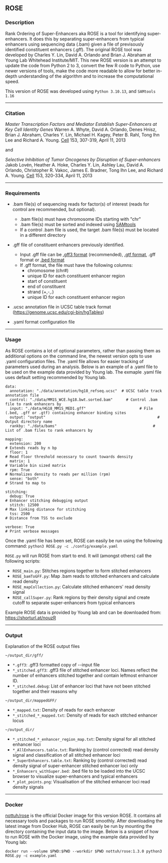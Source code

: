 ## ROSE

### Description

Rank Ordering of Super-Enhancers aka ROSE is a tool for identifying super-enhancers. It does this by separating super-enhancers from typical enhancers using sequencing data (.bam) given a file of previsously identified constituent enhancers (.gff). The original ROSE tool was developed by Charles Y. Lin, David A. Orlando and Brian J. Abraham at Young Lab Whitehead Institute/MIT. This new ROSE version is an attempt to update the code from Python 2 to 3, convert the few R code to Python, use newer versions of tools, make the code more readable to allow for better in-depth understanding of the algorithm and to increase the computational speed.

This version of ROSE was developed using `Python 3.10.13`, and `SAMtools 1.16`

---

### Citation

*Master Transcription Factors and Mediator Establish Super-Enhancers at Key Cell Identity Genes*
Warren A. Whyte, David A. Orlando, Denes Hnisz, Brian J. Abraham, Charles Y. Lin, Michael H. Kagey, Peter B. Rahl, Tong Ihn Lee and Richard A. Young. [Cell](https://www.sciencedirect.com/science/article/pii/S0092867413003929) 153, 307-319, April 11, 2013

and

*Selective Inhibition of Tumor Oncogenes by Disruption of Super-enhancers* 
Jakob Lovén, Heather A. Hoke, Charles Y. Lin, Ashley Lau, David A. Orlando, Christopher R. Vakoc, James E. Bradner, Tong Ihn Lee, and Richard A. Young. [Cell](https://www.sciencedirect.com/science/article/pii/S0092867413003930) 153, 320-334, April 11, 2013

---

### Requirements

- .bam file(s) of sequencing reads for factor(s) of interest (reads for control are recommended, but optional).
	- .bam file(s) must have chromosome IDs starting with "chr"
	- .bam file(s) must be sorted and indexed using [SAMtools](http://www.htslib.org/doc/samtools.html)
	- If a control .bam file is used, the target .bam file(s) must be located in a different directory

- .gff file of constituent enhancers previously identified.
	- Input .gff file can be [.gff3 format](https://asia.ensembl.org/info/website/upload/gff3.html) (recommended), [.gtf format](https://asia.ensembl.org/info/website/upload/gff.html), .gff format or [.bed format](https://asia.ensembl.org/info/website/upload/bed.html)
	- If .gff format, the file must have the following columns:
		* chromosome (chr#)
		* unique ID for each constituent enhancer region
		* start of constituent
		* end of constituent
		* strand (+,-,.)
		* unique ID for each constituent enhancer region
		
- .ucsc annotation file in UCSC table track format (https://genome.ucsc.edu/cgi-bin/hgTables)

- .yaml format configuration file 

---

### Usage

As ROSE contains a lot of optional parameters, rather than passing them as additional options on the command line, the newest version opts to use .yaml configuration files. The .yaml file allows for easier tracking of parameters used during an analysis. Below is an example of a .yaml file to be used on the example data provided by Young lab. The exmaple .yaml file uses default setting recommended by Young lab.

```
data:
  annotation: "./data/annotation/hg18_refseq.ucsc"	# UCSC table track annotation file
  control: "./data/MM1S_WCE.hg18.bwt.sorted.bam"	  # Control .bam file to rank enhancers by
  input: "./data/HG18_MM1S_MED1.gff"				        # File (.bed, .gff or .gtf) containing enhancer binding sites
  output: "output"									                # Output directory name
  rankby: "./data/bams"								              # List of .bam files to rank enhancers by

mapping:
  extension: 200									                  # Extends reads by n bp
  floor: 1											                    # Read floor threshold necessary to count towards density
  matrix: 1											                    # Variable bin sized matrix
  rpm: True											                    # Normalizes density to reads per million (rpm)
  sense: "both"										                  # Strand to map to

stitching:
  debug: True										                    # Enhancer stitching debugging output
  stitch: 12500										                  # Max linking distance for stitching
  tss: 2500											                    # Distance from TSS to exclude

verbose: True										                    # Print verbose messages
```

Once the .yaml file has been set, ROSE can easily be run using the following command: `python3 ROSE.py -c ./config/example.yaml`

`ROSE.py` will run ROSE from start to end. It will (amongst others) call the following scripts:

- `ROSE_main.py`: Stitches regions together to form stitched enhancers
- `ROSE_bamToGFF.py`: Map .bam reads to stitched enhancers and calculate read density
- `ROSE_mapCollection.py`: Calculate stitched enhancers' read density signal
- `ROSE_callSuper.py`: Rank regions by their density signal and create cutoff to separate super-enhancers from typical enhancers

Example ROSE data is provided by Young lab and can be downloaded from: <https://shorturl.at/nouzR>

---

### Output

Explanation of the ROSE output files

`~/output_dir/gff/`

- `*.gff3`: .gff3 formatted copy of --input file
- `*_stitched.gff3`: .gff3 file of stitched enhancer loci. Names reflect the number of enhancers stitched together and contain leftmost enhancer ID.
- `*_stitched.debug`: List of enhancer loci that have not been stitched together and their reasons why

`~/output_dir/mappedGFF/`

- `*_mapped.txt`: Density of reads for each enhancer
- `*_stitched_*_mapped.txt`: Density of reads for each stitched enhancer locus

`~/output_dir/`

- `*_stitched_*_enhancer_region_map.txt`: Density signal for all stitched enhancer loci
- `*_AllEnhancers.table.txt`: Ranking by (control corrected) read density signal and classification of all stitched enhancer loci
- `*_SuperEnhancers.table.txt`: Ranking by (control corrected) read density signal of super-enhancer stitched enhancer loci only
- `*_Enhancers_withSuper.bed`: .bed file to be loaded into the UCSC browser to visualize super-enhancers and typical enhancers
- `*_plot_points.png`: Visualisation of the stitched enhancer loci read density signals

---

### Docker

[nottuh/rose](https://hub.docker.com/r/nottuh/rose) is the official Docker image for this version ROSE. It contains all necessary tools and packages to run ROSE smoothly. After downloading the latest image from Docker Hub, ROSE can easily be run by mounting the directory containing the input data to the image. Below is a snippet of how to run ROSE with the Docker image, using the example data provided by Young lab:

`docker run --volume $PWD:$PWD --workdir $PWD nottuh/rose:1.3.0 python3 ROSE.py -c example.yaml`

